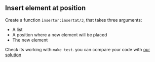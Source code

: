 Insert element at position
--------------------------

Create a function `insertor:insertat/3`, that takes three arguments:

- A list
- A position where a new element will be placed
- The new element

Check its working with `make test`. you can compare your code with
[our solution](solution/)
